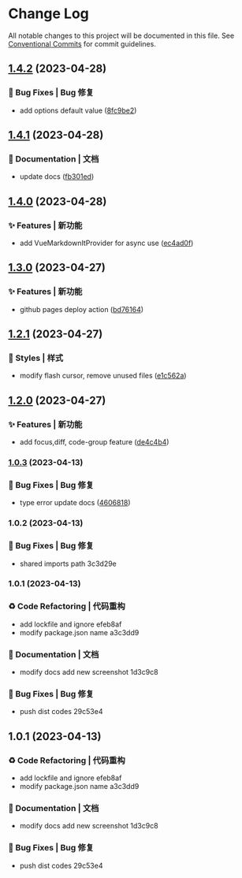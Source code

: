 # Change Log

All notable changes to this project will be documented in this file.
See [Conventional Commits](https://conventionalcommits.org) for commit guidelines.

## [1.4.2](https://github.com/toimc/vue-markdown-shiki/compare/vue-markdown-shiki@1.4.1...vue-markdown-shiki@1.4.2) (2023-04-28)


### 🐛 Bug Fixes | Bug 修复

* add options default value ([8fc9be2](https://github.com/toimc/vue-markdown-shiki/commit/8fc9be22f12a88edb5f1cf86b44ae3e9feec240c))



## [1.4.1](https://github.com/toimc/vue-markdown-shiki/compare/vue-markdown-shiki@1.4.0...vue-markdown-shiki@1.4.1) (2023-04-28)


### 📝 Documentation | 文档

* update docs ([fb301ed](https://github.com/toimc/vue-markdown-shiki/commit/fb301ed5e793d55702438ed4d0d84bfffb342bed))



## [1.4.0](https://github.com/toimc/vue-markdown-shiki/compare/vue-markdown-shiki@1.3.0...vue-markdown-shiki@1.4.0) (2023-04-28)


### ✨ Features | 新功能

* add VueMarkdownItProvider for async use ([ec4ad0f](https://github.com/toimc/vue-markdown-shiki/commit/ec4ad0fa12864a34af7cb705a97da61d0e5ce312))



## [1.3.0](https://github.com/toimc/vue-markdown-shiki/compare/vue-markdown-shiki@1.2.1...vue-markdown-shiki@1.3.0) (2023-04-27)


### ✨ Features | 新功能

* github pages deploy action ([bd76164](https://github.com/toimc/vue-markdown-shiki/commit/bd761646916fbf365d247a020afc99229e3b9b7e))



## [1.2.1](https://github.com/toimc/vue-markdown-shiki/compare/vue-markdown-shiki@1.2.0...vue-markdown-shiki@1.2.1) (2023-04-27)


### 💄 Styles | 样式

* modify flash cursor, remove unused files ([e1c562a](https://github.com/toimc/vue-markdown-shiki/commit/e1c562a2075f523d61f93c88aac95b8f6e75a8ae))



## [1.2.0](https://github.com/toimc/vue-markdown-shiki/compare/vue-markdown-shiki@1.1.0...vue-markdown-shiki@1.2.0) (2023-04-27)


### ✨ Features | 新功能

* add focus,diff, code-group feature ([de4c4b4](https://github.com/toimc/vue-markdown-shiki/commit/de4c4b483baf071262fbffc6ef82a3570b2235af))



### [1.0.3](https://github.com/toimc/vue-markdown-shiki/compare/vue-markdown-shiki@1.0.2...vue-markdown-shiki@1.0.3) (2023-04-13)


### 🐛 Bug Fixes | Bug 修复

* type error update docs ([4606818](https://github.com/toimc/vue-markdown-shiki/commit/4606818993c817635126d0846bd331d1d347cc29))



### 1.0.2 (2023-04-13)


### 🐛 Bug Fixes | Bug 修复

* shared imports path 3c3d29e

### 1.0.1 (2023-04-13)


### ♻️ Code Refactoring | 代码重构

* add lockfile and ignore efeb8af
* modify package.json name a3c3dd9


### 📝 Documentation | 文档

* modify docs add new screenshot 1d3c9c8


### 🐛 Bug Fixes | Bug 修复

* push dist codes 29c53e4



## 1.0.1 (2023-04-13)


### ♻️ Code Refactoring | 代码重构

* add lockfile and ignore efeb8af
* modify package.json name a3c3dd9


### 📝 Documentation | 文档

* modify docs add new screenshot 1d3c9c8


### 🐛 Bug Fixes | Bug 修复

* push dist codes 29c53e4
